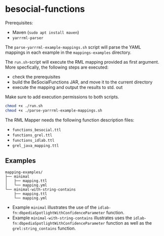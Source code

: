 # besocial-functions

Prerequisites:

- Maven (`sudo apt install maven`)
- `yarrrml-parser`

The `parse-yarrrml-example-mappings.sh` script will parse the YAML mappings in
each example in the `mappings-examples` directory.

The `run.sh`-script will execute the RML mapping provided as first argument.
More specfically, the following steps are executed:

- check the prerequisites
- build the BeSocialFunctions JAR, and move it to the current directory
- execute the mapping and output the results to std. out

Make sure to add execution permissions to both scripts.

```bash
chmod +x ./run.sh
chmod +x ./parse-yarrrml-example-mappings.sh
```

The RML Mapper needs the following function description files:

- `functions_besocial.ttl`
- `functions_grel.ttl`
- `functions_idlab.ttl`
- `grel_java_mapping.ttl`

## Examples

```
mapping-examples/
├── minimal
│   ├── mapping.ttl
│   └── mapping.yml
└── minimal-with-string-contains
    ├── mapping.ttl
    └── mapping.yml
```


- Example `minimal` illustrates the use of the `idlab-fn:dbpediaSpotlightWithConfidenceParameter` function.
- Example `minimal-with-string-contains` illustrates uses the `idlab-fn:dbpediaSpotlightWithConfidenceParameter` function as well as the `grel:string_contains` function.
